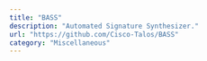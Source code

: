 ```yaml
---
title: "BASS"
description: "Automated Signature Synthesizer."
url: "https://github.com/Cisco-Talos/BASS"
category: "Miscellaneous"
---
```

